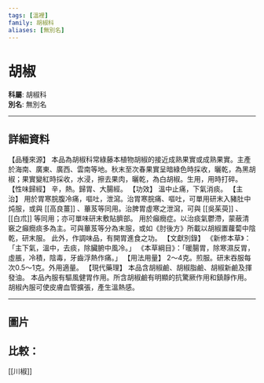 ```yaml
---
tags: [溫裡]
family: 胡椒科
aliases: [無別名]
---
```


# 胡椒

**科屬**: 胡椒科  
**別名**: 無別名  

---

## 詳細資料
【品種來源】
本品為胡椒科常綠藤本植物胡椒的接近成熟果實或成熟果實。主產於海南、廣東、廣西、雲南等地。秋末至次春果實呈暗綠色時採收，曬乾，為黑胡椒；果實變紅時採收，水浸，擦去果肉，曬乾，為白胡椒。生用，用時打碎。
【性味歸經】
辛，熱。歸胃、大腸經。
【功效】
溫中止痛，下氣消痰。
【主治】
用於胃寒脘腹冷痛，嘔吐，泄瀉。治胃寒脘痛、嘔吐，可單用研末入豬肚中炖服，或與 [[高良薑]] 、蓽芨等同用。治脾胃虛寒之泄瀉，可與 [[吳茱萸]] 、 [[白朮]] 等同用；亦可單味研末敷貼臍部。
用於癲癇症。以治痰氣鬱滯，蒙蔽清竅之癲癇痰多為主。可與蓽芨等分為末服，或如《肘後方》所載以胡椒置蘿蔔中陰乾，研末服。
此外，作調味品，有開胃進食之功。
【文獻別錄】
《新修本草》：「主下氣，溫中，去痰，除臟腑中風冷。」
《本草綱目》：「暖腸胃，除寒濕反胃，虛脹，冷積，陰毒，牙齒浮熱作痛。」
【用法用量】
2～4克。煎服。研末吞服每次0.5～1克。外用適量。
【現代藥理】
本品含胡椒鹼、胡椒脂鹼、胡椒新鹼及揮發油。
本品內服有驅風健胃作用。所含胡椒鹼有明顯的抗驚厥作用和鎮靜作用。胡椒內服可使皮膚血管擴張，產生溫熱感。

---

## 圖片
## 比較：
[[川椒]]
